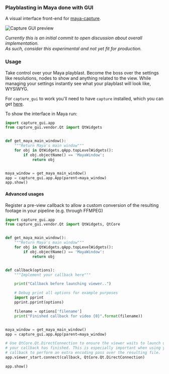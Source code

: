 ### Playblasting in Maya done with GUI

A visual interface front-end for
[maya-capture](https://github.com/abstractfactory/maya-capture).

![Capture GUI preview](https://cloud.githubusercontent.com/assets/2439881/18618526/d90fd9bc-7de8-11e6-83a3-ed02ff513c7d.png)

_Currently this is an initial commit to open discussion about overall
implementation.  
As such, consider this experimental and not yet fit for production._

### Usage

Take control over your Maya playblast. Become the boss over the settings like
resolutions, nodes to show and anything related to the view. While managing
your settings instantly see what your playblast will look like, WYSIWYG.

For `capture_gui` to work you'll need to have `capture` installed, which you
can get [here](https://github.com/abstractfactory/maya-capture).

To show the interface in Maya run:

```python
import capture_gui.app
from capture_gui.vendor.Qt import QtWidgets


def get_maya_main_window():
    """Return Maya's main window"""
    for obj in QtWidgets.qApp.topLevelWidgets():
        if obj.objectName() == 'MayaWindow':
            return obj


maya_window = get_maya_main_window()
app = capture_gui.app.App(parent=maya_window)
app.show()
```

#### Advanced usages

Register a pre-view callback to allow a custom conversion of the resulting
footage in your pipeline (e.g. through FFMPEG)

```python
import capture_gui.app
from capture_gui.vendor.Qt import QtWidgets, QtCore


def get_maya_main_window():
    """Return Maya's main window"""
    for obj in QtWidgets.qApp.topLevelWidgets():
        if obj.objectName() == 'MayaWindow':
            return obj


def callback(options):
    """Implement your callback here"""

    print("Callback before launching viewer..")

    # Debug print all options for example purposes
    import pprint
    pprint.pprint(options)

    filename = options['filename']
    print("Finished callback for video {0}".format(filename))


maya_window = get_maya_main_window()
app = capture_gui.app.App(parent=maya_window)

# Use QtCore.Qt.DirectConnection to ensure the viewer waits to launch until
# your callback has finished. This is especially important when using your
# callback to perform an extra encoding pass over the resulting file.
app.viewer_start.connect(callback, QtCore.Qt.DirectConnection)

app.show()
```